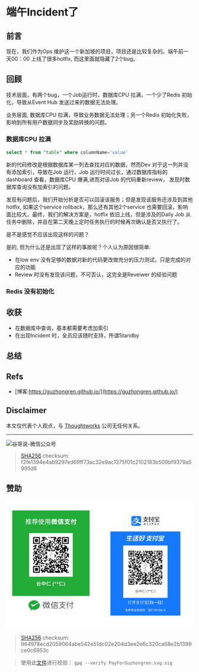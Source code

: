 # 端午Incident了


## 前言


现在，我们作为Ops 维护这一个新加坡的项目，项目还是比较复杂的。端午前一天00：00 上线了很多hotfix, 而这里面就隐藏了2个bug。

## 回顾

技术层面，有两个bug，一个Job运行时，数据库CPU 拉满，一个少了Redis 初始化，导致从Event Hub 发送过来的数据无法处理。

业务层面, 数据库CPU 拉满，导致业务数据无法处理；另一个Redis 初始化失败，影响到所有用户数据同步及奖励转换的问题。

### 数据库CPU 拉满

```sql
select * from "table" where columnName='value'
```

新的代码修改是根据数据库某一列去查找对应的数据，然而Dev 对于这一列并没有添加索引，导致在Job 运行，Job 运行时间过长，通过数据库指标的dashboard 查看，数据库CPU 爆满,进而对该Job 的代码重新review， 发现时数据库查询没有加索引的问题。

发现有问题后，我们开始分析是否可以回滚该服务；但是发现该服务还涉及到其他hotfix, 如果这个service rollback，那么还有其他2个service 也需要回滚，影响面比较大。最终，我们的解决方案是，hotfix 依旧上线，但是涉及的Daily Job 从任务中删除，并且在第二天晚上定时任务执行的时候再次确认是否又执行了。


是不是感觉不应该出现这样的问题？

是的, 但为什么还是出现了这样的事故呢？个人认为原因很简单:

* 在low env 没有足够的数据对新的代码更改做充分的压力测试，只是完成的对应的功能
* Review 时没有发现该问题，不可否认，这完全是Reveiwer 的经验问题

### Redis 没有初始化

## 收获

* 在数据库中查询，基本都需要考虑加索引
* 在出现Incident 时，全员应该随时支持，所谓Standby 

## 总结


## Refs

* [博客:https://guzhongren.github.io/](https://guzhongren.github.io/)

## Disclaimer

本文仅代表个人观点，与 [Thoughtworks](https://www.Thoughtworks.com/) 公司无任何关系。

----
![谷哥说-微信公众号](https://cdn.staticaly.com/gh/guzhongren/data-hosting@main/20210819/wechat.ae9zxgscqcg.png)
> [SHA256](https://emn178.github.io/online-tools/sha256_checksum.html) checksum: f2fe1394e4ab9297ed69ff73ac32e9ac1375f01c2102183b509bf9379a5995d6

## 赞助

![PayForGuzhongren](/images/pay/PayForGuzhongren.svg)
> [SHA256](https://emn178.github.io/online-tools/sha256_checksum.html) checksum: 964978ecd2059064abe542e51dc02e204d3ee2e6c320ca68e2b1399ce0c6953c

> 使用此[文件](https://guzhongren.github.io/images/pay/payforguzhongren.svg.sig)进行校验： `gpg --verify PayForGuzhongren.svg.sig`

